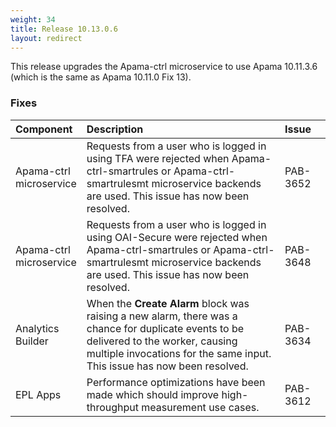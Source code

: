 ```yaml
---
weight: 34
title: Release 10.13.0.6
layout: redirect
---
```


This release upgrades the Apama-ctrl microservice to use Apama 10.11.3.6 (which is the same as Apama 10.11.0 Fix 13).

### Fixes

<table>
<colgroup>
    <col style="width: 15%;">
    <col style="width: 70%;">
    <col style="width: 15%;">
</colgroup>
<thead>
<tr>
<th style="text-align:left">Component</th>
<th style="text-align:left">Description</th>
<th style="text-align:left">Issue</th>
</tr>
</thead>
<tbody>

<tr>
<td style="text-align:left">Apama-ctrl microservice</td>
<td style="text-align:left">Requests from a user who is logged in using TFA were rejected when Apama-ctrl-smartrules or
Apama-ctrl-smartrulesmt microservice backends are used. This issue has now been resolved.</td>
<td style="text-align:left">PAB-3652</td>
</tr>
<tr>
<td style="text-align:left">Apama-ctrl microservice</td>
<td style="text-align:left">Requests from a user who is logged in using OAI-Secure were rejected when Apama-ctrl-smartrules or
Apama-ctrl-smartrulesmt microservice backends are used. This issue has now been resolved.</td>
<td style="text-align:left">PAB-3648</td>
</tr>
<tr>
<td style="text-align:left">Analytics Builder</td>
<td style="text-align:left">When the <b>Create Alarm</b> block was raising a new alarm, there was a chance for duplicate events to be delivered to the worker,
causing multiple invocations for the same input. This issue has now been resolved.</td>
<td style="text-align:left">PAB-3634</td>
</tr>
<tr>
<td style="text-align:left">EPL Apps</td>
<td style="text-align:left">Performance optimizations have been made which should improve high-throughput measurement use cases.</td>
<td style="text-align:left">PAB-3612</td>
</tr>

</tbody>
</table>
